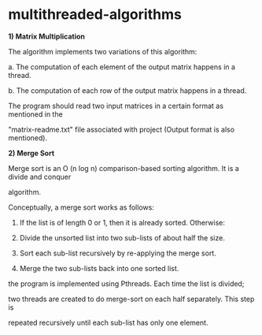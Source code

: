 # multithreaded-algorithms
**1) Matrix Multiplication**

The algorithm implements two variations of this algorithm:

a. The computation of each element of the output matrix happens in a thread.

b. The computation of each row of the output matrix happens in a thread.

The program should read two input matrices in a certain format as mentioned in the

&quot;matrix-readme.txt&quot; file associated with project (Output format is also mentioned).

**2) Merge Sort**

Merge sort is an O (n log n) comparison-based sorting algorithm. It is a divide and conquer

algorithm.

Conceptually, a merge sort works as follows:

1) If the list is of length 0 or 1, then it is already sorted. Otherwise:

2) Divide the unsorted list into two sub-lists of about half the size.

3) Sort each sub-list recursively by re-applying the merge sort.

4) Merge the two sub-lists back into one sorted list.

the program is implemented using Pthreads. Each time the list is divided;

two threads are created to do merge-sort on each half separately. This step is

repeated recursively until each sub-list has only one element.
